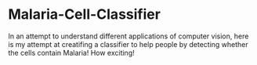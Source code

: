 # Malaria-Cell-Classifier
In an attempt to understand different applications of computer vision, here is my attempt at creatifing a classifier to help people by detecting whether the cells contain Malaria! How exciting!
